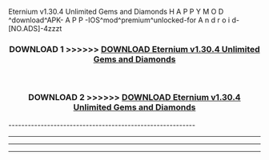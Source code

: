  Eternium v1.30.4 Unlimited Gems and Diamonds  H A P P Y M O D ^download^APK- A P P -IOS^mod^premium^unlocked-for A n d r o i d-[NO.ADS]-4zzzt



<div align="center">

<h3>DOWNLOAD 1 >>>>>> <a href="https://en-mod.web.app/?en= Eternium v1.30.4 Unlimited Gems and Diamonds ">DOWNLOAD Eternium v1.30.4 Unlimited Gems and Diamonds  </a></h3><br>

<h3>DOWNLOAD 2 >>>>>> <a href="https://en-mod.web.app/?en= Eternium v1.30.4 Unlimited Gems and Diamonds ">DOWNLOAD Eternium v1.30.4 Unlimited Gems and Diamonds  </a></h3>

</div>
----------------------------------------------------------

----------------------------------------------------------

----------------------------------------------------------

----------------------------------------------------------



